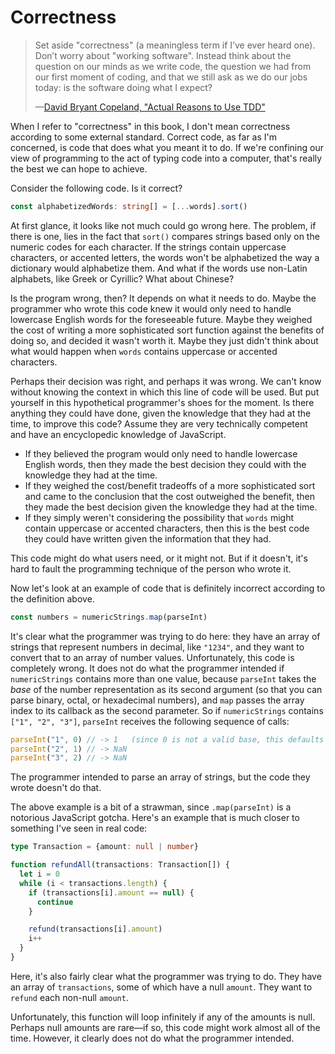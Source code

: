 # Correctness

> Set aside "correctness" (a meaningless term if I’ve ever heard one). Don’t worry about "working software". Instead think about the question on our minds as we write code, the question we had from our first moment of coding, and that we still ask as we do our jobs today: is the software doing what I expect?
>
> —[David Bryant Copeland, "Actual Reasons to Use TDD"](https://naildrivin5.com/blog/2022/09/06/actual-reasons-to-use-tdd.html)

When I refer to "correctness" in this book, I don't mean correctness according to some external standard. Correct code, as far as I'm concerned, is code that does what you meant it to do. If we're confining our view of programming to the act of typing code into a computer, that's really the best we can hope to achieve.

Consider the following code. Is it correct?

```ts
const alphabetizedWords: string[] = [...words].sort()
```

At first glance, it looks like not much could go wrong here. The problem, if there is one, lies in the fact that `sort()` compares strings based only on the numeric codes for each character. If the strings contain uppercase characters, or accented letters, the words won't be alphabetized the way a dictionary would alphabetize them. And what if the words use non-Latin alphabets, like Greek or Cyrillic? What about Chinese?

Is the program wrong, then? It depends on what it needs to do. Maybe the programmer who wrote this code knew it would only need to handle lowercase English words for the foreseeable future. Maybe they weighed the cost of writing a more sophisticated sort function against the benefits of doing so, and decided it wasn't worth it. Maybe they just didn't think about what would happen when `words` contains uppercase or accented characters.

Perhaps their decision was right, and perhaps it was wrong. We can't know without knowing the context in which this line of code will be used. But put yourself in this hypothetical programmer's shoes for the moment. Is there anything they could have done, given the knowledge that they had at the time, to improve this code? Assume they are very technically competent and have an encyclopedic knowledge of JavaScript.

- If they believed the program would only need to handle lowercase English words, then they made the best decision they could with the knowledge they had at the time.
- If they weighed the cost/benefit tradeoffs of a more sophisticated sort and came to the conclusion that the cost outweighed the benefit, then they made the best decision given the knowledge they had at the time.
- If they simply weren't considering the possibility that `words` might contain uppercase or accented characters, then this is the best code they could have written given the information that they had.

This code might do what users need, or it might not. But if it doesn't, it's hard to fault the programming technique of the person who wrote it.

Now let's look at an example of code that is definitely incorrect according to the definition above.

```js
const numbers = numericStrings.map(parseInt)
```

It's clear what the programmer was trying to do here: they have an array of strings that represent numbers in decimal, like `"1234"`, and they want to convert that to an array of number values. Unfortunately, this code is completely wrong. It does not do what the programmer intended if `numericStrings` contains more than one value, because `parseInt` takes the _base_ of the number representation as its second argument (so that you can parse binary, octal, or hexadecimal numbers), and `map` passes the array index to its callback as the second parameter. So if `numericStrings` contains `["1", "2", "3"]`, `parseInt` receives the following sequence of calls:

```js
parseInt("1", 0) // -> 1   (since 0 is not a valid base, this defaults to decimal)
parseInt("2", 1) // -> NaN
parseInt("3", 2) // -> NaN
```

The programmer intended to parse an array of strings, but the code they wrote doesn't do that.

The above example is a bit of a strawman, since `.map(parseInt)` is a notorious JavaScript gotcha. Here's an example that is much closer to something I've seen in real code:

```ts
type Transaction = {amount: null | number}

function refundAll(transactions: Transaction[]) {
  let i = 0
  while (i < transactions.length) {
    if (transactions[i].amount == null) {
      continue
    }

    refund(transactions[i].amount)
    i++
  }
}
```

Here, it's also fairly clear what the programmer was trying to do. They have an array of `transactions`, some of which have a null `amount`. They want to `refund` each non-null `amount`.

Unfortunately, this function will loop infinitely if any of the amounts is null. Perhaps null amounts are rare—if so, this code might work almost all of the time. However, it clearly does not do what the programmer intended.
